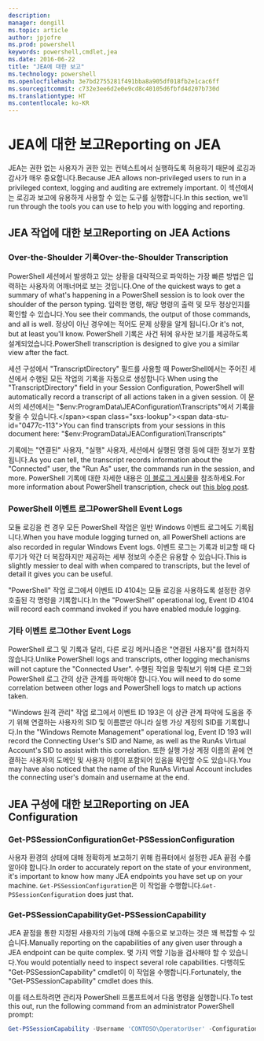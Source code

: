 ```yaml
---
description: 
manager: dongill
ms.topic: article
author: jpjofre
ms.prod: powershell
keywords: powershell,cmdlet,jea
ms.date: 2016-06-22
title: "JEA에 대한 보고"
ms.technology: powershell
ms.openlocfilehash: 3e7bd2755281f491bba8a905df018fb2e1cac6ff
ms.sourcegitcommit: c732e3ee6d2e0e9cd8c40105d6fbfd4d207b730d
ms.translationtype: HT
ms.contentlocale: ko-KR
---
```

# <a name="reporting-on-jea"></a><span data-ttu-id="0477c-103">JEA에 대한 보고</span><span class="sxs-lookup"><span data-stu-id="0477c-103">Reporting on JEA</span></span>
<span data-ttu-id="0477c-104">JEA는 권한 없는 사용자가 권한 있는 컨텍스트에서 실행하도록 허용하기 때문에 로깅과 감사가 매우 중요합니다.</span><span class="sxs-lookup"><span data-stu-id="0477c-104">Because JEA allows non-privileged users to run in a privileged context, logging and auditing are extremely important.</span></span>
<span data-ttu-id="0477c-105">이 섹션에서는 로깅과 보고에 유용하게 사용할 수 있는 도구를 실행합니다.</span><span class="sxs-lookup"><span data-stu-id="0477c-105">In this section, we'll run through the tools you can use to help you with logging and reporting.</span></span>

## <a name="reporting-on-jea-actions"></a><span data-ttu-id="0477c-106">JEA 작업에 대한 보고</span><span class="sxs-lookup"><span data-stu-id="0477c-106">Reporting on JEA Actions</span></span>
### <a name="over-the-shoulder-transcription"></a><span data-ttu-id="0477c-107">Over-the-Shoulder 기록</span><span class="sxs-lookup"><span data-stu-id="0477c-107">Over-the-Shoulder Transcription</span></span>
<span data-ttu-id="0477c-108">PowerShell 세션에서 발생하고 있는 상황을 대략적으로 파악하는 가장 빠른 방법은 입력하는 사용자의 어깨너머로 보는 것입니다.</span><span class="sxs-lookup"><span data-stu-id="0477c-108">One of the quickest ways to get a summary of what's happening in a PowerShell session is to look over the shoulder of the person typing.</span></span>
<span data-ttu-id="0477c-109">입력한 명령, 해당 명령의 출력 및 모두 정상인지를 확인할 수 있습니다.</span><span class="sxs-lookup"><span data-stu-id="0477c-109">You see their commands, the output of those commands, and all is well.</span></span>
<span data-ttu-id="0477c-110">정상이 아닌 경우에는 적어도 문제 상황을 알게 됩니다.</span><span class="sxs-lookup"><span data-stu-id="0477c-110">Or it's not, but at least you'll know.</span></span>
<span data-ttu-id="0477c-111">PowerShell 기록은 사건 뒤에 유사한 보기를 제공하도록 설계되었습니다.</span><span class="sxs-lookup"><span data-stu-id="0477c-111">PowerShell transcription is designed to give you a similar view after the fact.</span></span>

<span data-ttu-id="0477c-112">세션 구성에서 "TranscriptDirectory" 필드를 사용할 때 PowerShell에서는 주어진 세션에서 수행된 모든 작업의 기록을 자동으로 생성합니다.</span><span class="sxs-lookup"><span data-stu-id="0477c-112">When using the "TranscriptDirectory" field in your Session Configuration, PowerShell will automatically record a transcript of all actions taken in a given session.</span></span>
<span data-ttu-id="0477c-113">이 문서의 세션에서는 "$env:ProgramData\JEAConfiguration\Transcripts"에서 기록을 찾을 수 있습니다.</span><span class="sxs-lookup"><span data-stu-id="0477c-113">You can find transcripts from your sessions in this document here: "$env:ProgramData\JEAConfiguration\Transcripts"</span></span>

<span data-ttu-id="0477c-114">기록에는 "연결된" 사용자, "실행" 사용자, 세션에서 실행된 명령 등에 대한 정보가 포함됩니다.</span><span class="sxs-lookup"><span data-stu-id="0477c-114">As you can tell, the transcript records information about the "Connected" user, the "Run As" user, the commands run in the session, and more.</span></span>
<span data-ttu-id="0477c-115">PowerShell 기록에 대한 자세한 내용은 [이 블로그 게시물](http://blogs.msdn.com/b/powershell/archive/2015/06/09/powershell-the-blue-team.aspx)을 참조하세요.</span><span class="sxs-lookup"><span data-stu-id="0477c-115">For more information about PowerShell transcription, check out [this blog post](http://blogs.msdn.com/b/powershell/archive/2015/06/09/powershell-the-blue-team.aspx).</span></span>

### <a name="powershell-event-logs"></a><span data-ttu-id="0477c-116">PowerShell 이벤트 로그</span><span class="sxs-lookup"><span data-stu-id="0477c-116">PowerShell Event Logs</span></span>
<span data-ttu-id="0477c-117">모듈 로깅을 켠 경우 모든 PowerShell 작업은 일반 Windows 이벤트 로그에도 기록됩니다.</span><span class="sxs-lookup"><span data-stu-id="0477c-117">When you have module logging turned on, all PowerShell actions are also recorded in regular Windows Event logs.</span></span>
<span data-ttu-id="0477c-118">이벤트 로그는 기록과 비교할 때 다루기가 약간 더 복잡하지만 제공하는 세부 정보의 수준은 유용할 수 있습니다.</span><span class="sxs-lookup"><span data-stu-id="0477c-118">This is slightly messier to deal with when compared to transcripts, but the level of detail it gives you can be useful.</span></span>

<span data-ttu-id="0477c-119">"PowerShell" 작업 로그에서 이벤트 ID 4104는 모듈 로깅을 사용하도록 설정한 경우 호출된 각 명령을 기록합니다.</span><span class="sxs-lookup"><span data-stu-id="0477c-119">In the "PowerShell" operational log, Event ID 4104 will record each command invoked if you have enabled module logging.</span></span>

### <a name="other-event-logs"></a><span data-ttu-id="0477c-120">기타 이벤트 로그</span><span class="sxs-lookup"><span data-stu-id="0477c-120">Other Event Logs</span></span>
<span data-ttu-id="0477c-121">PowerShell 로그 및 기록과 달리, 다른 로깅 메커니즘은 "연결된 사용자"를 캡처하지 않습니다.</span><span class="sxs-lookup"><span data-stu-id="0477c-121">Unlike PowerShell logs and transcripts, other logging mechanisms will not capture the "Connected User".</span></span>
<span data-ttu-id="0477c-122">수행된 작업을 맞춰보기 위해 다른 로그와 PowerShell 로그 간의 상관 관계를 파악해야 합니다.</span><span class="sxs-lookup"><span data-stu-id="0477c-122">You will need to do some correlation between other logs and PowerShell logs to match up actions taken.</span></span>

<span data-ttu-id="0477c-123">"Windows 원격 관리" 작업 로그에서 이벤트 ID 193은 이 상관 관계 파악에 도움을 주기 위해 연결하는 사용자의 SID 및 이름뿐만 아니라 실행 가상 계정의 SID를 기록합니다.</span><span class="sxs-lookup"><span data-stu-id="0477c-123">In the "Windows Remote Management" operational log, Event ID 193 will record the Connecting User's SID and Name, as well as the RunAs Virtual Account's SID to assist with this correlation.</span></span>
<span data-ttu-id="0477c-124">또한 실행 가상 계정 이름의 끝에 연결하는 사용자의 도메인 및 사용자 이름이 포함되어 있음을 확인할 수도 있습니다.</span><span class="sxs-lookup"><span data-stu-id="0477c-124">You may have also noticed that the name of the RunAs Virtual Account includes the connecting user's domain and username at the end.</span></span>

## <a name="reporting-on-jea-configuration"></a><span data-ttu-id="0477c-125">JEA 구성에 대한 보고</span><span class="sxs-lookup"><span data-stu-id="0477c-125">Reporting on JEA Configuration</span></span>
### <a name="get-pssessionconfiguration"></a><span data-ttu-id="0477c-126">Get-PSSessionConfiguration</span><span class="sxs-lookup"><span data-stu-id="0477c-126">Get-PSSessionConfiguration</span></span>
<span data-ttu-id="0477c-127">사용자 환경의 상태에 대해 정확하게 보고하기 위해 컴퓨터에서 설정한 JEA 끝점 수를 알아야 합니다.</span><span class="sxs-lookup"><span data-stu-id="0477c-127">In order to accurately report on the state of your environment, it's important to know how many JEA endpoints you have set up on your machine.</span></span>
<span data-ttu-id="0477c-128">`Get-PSSessionConfiguration`은 이 작업을 수행합니다.</span><span class="sxs-lookup"><span data-stu-id="0477c-128">`Get-PSSessionConfiguration` does just that.</span></span>

### <a name="get-pssessioncapability"></a><span data-ttu-id="0477c-129">Get-PSSessionCapability</span><span class="sxs-lookup"><span data-stu-id="0477c-129">Get-PSSessionCapability</span></span>
<span data-ttu-id="0477c-130">JEA 끝점을 통한 지정된 사용자의 기능에 대해 수동으로 보고하는 것은 꽤 복잡할 수 있습니다.</span><span class="sxs-lookup"><span data-stu-id="0477c-130">Manually reporting on the capabilities of any given user through a JEA endpoint can be quite complex.</span></span>
<span data-ttu-id="0477c-131">몇 가지 역할 기능을 검사해야 할 수 있습니다.</span><span class="sxs-lookup"><span data-stu-id="0477c-131">You would potentially need to inspect several role capabilities.</span></span>
<span data-ttu-id="0477c-132">다행히도 "Get-PSSessionCapability" cmdlet이 이 작업을 수행합니다.</span><span class="sxs-lookup"><span data-stu-id="0477c-132">Fortunately, the "Get-PSSessionCapability" cmdlet does this.</span></span>

<span data-ttu-id="0477c-133">이를 테스트하려면 관리자 PowerShell 프롬프트에서 다음 명령을 실행합니다.</span><span class="sxs-lookup"><span data-stu-id="0477c-133">To test this out, run the following command from an administrator PowerShell prompt:</span></span>
```PowerShell
Get-PSSessionCapability -Username 'CONTOSO\OperatorUser' -ConfigurationName JEADemo
```

